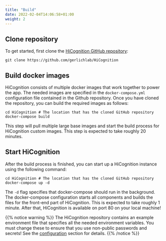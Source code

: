 ```yaml
---
title: "Build"
date: 2022-02-04T14:06:58+01:00
weight: 2
---
```


## Clone repository

To get started, first clone the [HiCognition GitHub repository](https://github.com/gerlichlab/HiCognition):

```
git clone https://github.com/gerlichlab/HiCognition
```

## Build docker images

HiCognition consists of multiple docker images that work together to power the app. The needed images are specified in the `docker-compose.yml` configuration file contained in the Github repository. Once you have cloned the repository, you can build the required images as follows:

```
cd HiCognition # The location that has the cloned GitHub repository
docker-compose build
```

This step will pull multiple large base images and start the build process for HiCognition custom images. This step is expected to take roughly 20 minutes.

## Start HiCognition

After the build process is finished, you can start up a HiCognition instance using the following command:

```
cd HiCognition # The location that has the cloned GitHub repository
docker-compose up -d
```

The `-d` flag specifies that docker-compose should run in the background. The docker-compose configuration starts all components and builds the files for the front-end part of HiCognition. This is expected to take roughly 1 minute. After that, HiCognition is available on port 80 on your local machine!

{{% notice warning %}}
The HiCognition repository contains an example environment file that specifies all the needed environment variables. You must change these to ensure that you use non-public passwords and secrets! See the [configuration](/installation/configuration) section for details. 
{{% /notice %}}